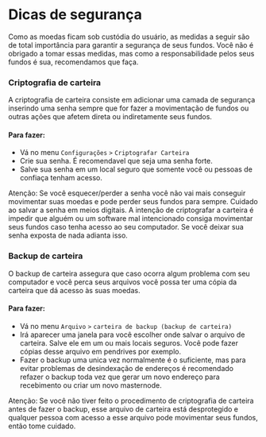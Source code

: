 # Dicas de segurança

Como as moedas ficam sob custódia do usuário, as medidas a seguir são de total importância para garantir a segurança de seus fundos. Você não é obrigado a tomar essas medidas, mas como a responsabilidade pelos seus fundos é sua, recomendamos que faça.

### Criptografia de carteira

A criptografia de carteira consiste em adicionar uma camada de segurança inserindo uma senha sempre que for fazer a movimentação de fundos ou outras ações que afetem direta ou indiretamente seus fundos.

#### Para fazer:
- Vá no menu ```Configurações``` ```>``` ```Criptografar Carteira```
- Crie sua senha. É recomendavel que seja uma senha forte.
- Salve sua senha em um local seguro que somente você ou pessoas de confiaça tenham acesso.

Atenção: 
Se você esquecer/perder a senha você não vai mais conseguir movimentar suas moedas e pode perder seus fundos para sempre.
Cuidado ao salvar a senha em meios digitais. A intenção de criptografar a carteira é impedir que alguém ou um software mal intencionado consiga movimentar seus fundos caso tenha acesso ao seu computador. Se você deixar sua senha exposta de nada adianta isso.

### Backup de carteira

O backup de carteira assegura que caso ocorra algum problema com seu computador e você perca seus arquivos você possa ter uma cópia da carteira que dá acesso às suas moedas.

#### Para fazer:
- Vá no menu ```Arquivo``` ```>``` ```carteira de backup (backup de carteira)```
- Irá aparecer uma janela para você escolher onde salvar o arquivo de carteira. Salve ele em um ou mais locais seguros. Você pode fazer cópias desse arquivo em pendrives por exemplo.
- Fazer o backup uma unica vez normalmente é o suficiente, mas para evitar problemas de desindexação de endereços é recomendado refazer o backup toda vez que gerar um novo endereço para recebimento ou criar um novo masternode.

Atenção:
Se você não tiver feito o procedimento de criptografia de carteira antes de fazer o backup, esse arquivo de carteira está desprotegido e qualquer pessoa com acesso a esse arquivo pode movimentar seus fundos, então tome cuidado.
